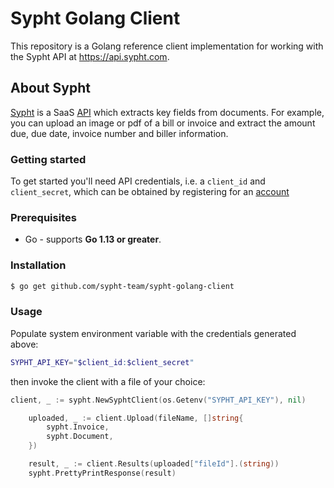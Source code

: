 # Sypht Golang Client
This repository is a Golang reference client implementation for working with the Sypht API at https://api.sypht.com.

## About Sypht
[Sypht](https://sypht.com) is a SaaS [API]((https://docs.sypht.com/)) which extracts key fields from documents. For 
example, you can upload an image or pdf of a bill or invoice and extract the amount due, due date, invoice number 
and biller information. 

### Getting started
To get started you'll need API credentials, i.e. a `client_id` and `client_secret`, which can be obtained by registering
for an [account](https://www.sypht.com/signup/developer)

### Prerequisites
* Go - supports **Go 1.13 or greater**.

### Installation
```sh
$ go get github.com/sypht-team/sypht-golang-client
```

### Usage
Populate system environment variable with the credentials generated above:

```Bash
SYPHT_API_KEY="$client_id:$client_secret"
```

then invoke the client with a file of your choice:
```go
client, _ := sypht.NewSyphtClient(os.Getenv("SYPHT_API_KEY"), nil)

	uploaded, _ := client.Upload(fileName, []string{
		sypht.Invoice,
		sypht.Document,
	})

	result, _ := client.Results(uploaded["fileId"].(string))
	sypht.PrettyPrintResponse(result)
```


